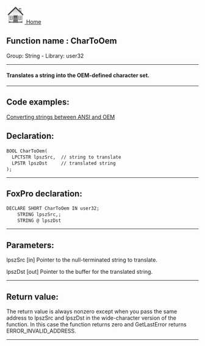 [<img src="../../images/home.png"> Home ](https://github.com/VFPX/Win32API)  

## Function name : CharToOem
Group: String - Library: user32    
***  


#### Translates a string into the OEM-defined character set.

***  


## Code examples:
[Converting strings between ANSI and OEM](../../samples/sample_099.md)  

## Declaration:
```foxpro  
BOOL CharToOem(
  LPCTSTR lpszSrc,  // string to translate
  LPSTR lpszDst     // translated string
);  
```  
***  


## FoxPro declaration:
```foxpro  
DECLARE SHORT CharToOem IN user32;
	STRING lpszSrc,;
	STRING @ lpszDst  
```  
***  


## Parameters:
lpszSrc 
[in] Pointer to the null-terminated string to translate. 

lpszDst 
[out] Pointer to the buffer for the translated string.  
***  


## Return value:
The return value is always nonzero except when you pass the same address to lpszSrc and lpszDst in the wide-character version of the function. In this case the function returns zero and GetLastError returns ERROR_INVALID_ADDRESS.  
***  

